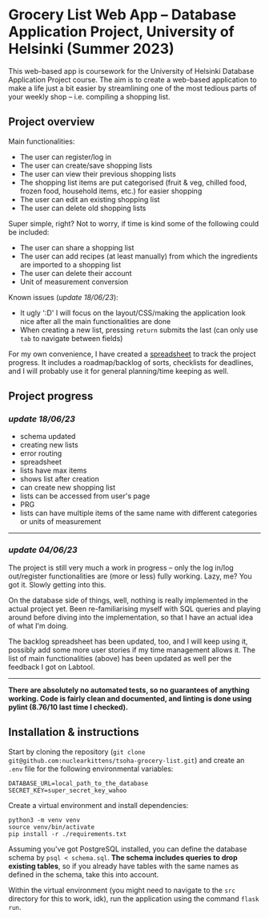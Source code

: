 # Grocery List Web App – Database Application Project, University of Helsinki (Summer 2023)
This web-based app is coursework for the University of Helsinki Database Application Project course. The aim is to create a web-based application to make a life just a bit easier by streamlining one of the most tedious parts of your weekly shop – i.e. compiling a shopping list.

## Project overview
Main functionalities:
+ The user can register/log in
+ The user can create/save shopping lists
+ The user can view their previous shopping lists
+ The shopping list items are put categorised (fruit & veg, chilled food, frozen food, household items, etc.) for easier shopping
+ The user can edit an existing shopping list
+ The user can delete old shopping lists

Super simple, right? Not to worry, if time is kind some of the following could be included:
+ The user can share a shopping list
+ The user can add recipes (at least manually) from which the ingredients are imported to a shopping list
+ The user can delete their account
+ Unit of measurement conversion

Known issues (*update 18/06/23*):
+ It ugly ':D' I will focus on the layout/CSS/making the application look nice after all the main functionalities are done
+ When creating a new list, pressing `return` submits the last (can only use `tab` to navigate between fields)

For my own convenience, I have created a [spreadsheet](https://docs.google.com/spreadsheets/d/17Hk51ZoDV1AqUWWAYf6MvK6ZVflhoNZ81wzrthbtHzs/) to track the project progress. It includes a roadmap/backlog of sorts, checklists for deadlines, and I will probably use it for general planning/time keeping as well.

## Project progress

### *update 18/06/23*
+ schema updated
+ creating new lists
+ error routing
+ spreadsheet
+ lists have max items 
+ shows list after creation
+ can create new shopping list
+ lists can be accessed from user's page
+ PRG
+ lists can have multiple items of the same name with different categories or units of measurement

***

### *update 04/06/23*

The project is still very much a work in progress – only the log in/log out/register functionalities are (more or less) fully working. Lazy, me? You got it. Slowly getting into this.

On the database side of things, well, nothing is really implemented in the actual project yet. Been re-familiarising myself with SQL queries and playing around before diving into the implementation, so that I have an actual idea of what I'm doing.

The backlog spreadsheet has been updated, too, and I will keep using it, possibly add some more user stories if my time management allows it. The list of main functionalities (above) has been updated as well per the feedback I got on Labtool.

***

**There are absolutely no automated tests, so no guarantees of anything working. Code is fairly clean and documented, and linting is done using pylint (8.76/10 last time I checked).**

## Installation & instructions

Start by cloning the repository (`git clone git@github.com:nuclearkittens/tsoha-grocery-list.git`) and create an `.env` file for the following environmental variables:

```
DATABASE_URL=local_path_to_the_database
SECRET_KEY=super_secret_key_wahoo
```
Create a virtual environment and install dependencies:
```
python3 -m venv venv
source venv/bin/activate
pip install -r ./requirements.txt
```
Assuming you've got PostgreSQL installed, you can define the database schema by `psql < schema.sql`. **The schema includes queries to drop existing tables**, so if you already have tables with the same names as defined in the schema, take this into account.

Within the virtual environment (you might need to navigate to the `src` directory for this to work, idk), run the application using the command `flask run`.
